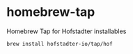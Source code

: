 # homebrew-tap

Homebrew Tap for Hofstadter installables

```
brew install hofstadter-io/tap/hof
```
